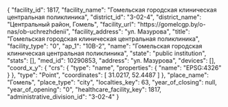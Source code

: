 {
    "facility_id": 1817,
    "facility_name": "Гомельская городская клиническая центральная поликлиника",
    "district_id": "3-02-4",
    "district_name": "Центральный район, Гомель",
    "facility_url": "https:\/\/gomelcgp.by\/o-nas\/ob-uchrezhdenii",
    "facility_address": "ул. Мазурова",
    "title": "Гомельская городская клиническая центральная поликлиника",
    "facility_type": "0",
    "ap_1": "10В-2",
    "name": "Гомельская городская клиническая центральная поликлиника",
    "state": "public institution",
    "stats": [],
    "med_id": 10290853,
    "address": "ул. Мазурова",
    "devices": [],
    "coord_x_y": {
        "crs": {
            "type": "name",
            "properties": {
                "name": "EPSG:4326"
            }
        },
        "type": "Point",
        "coordinates": [
            31.0217,
            52.4487
        ]
    },
    "place_name": "Гомель",
    "place_type": "city",
    "localties_key": 63,
    "year_of_closing": null,
    "year_of_opening": "0",
    "healthcare_facility_key": 1817,
    "administrative_division_id": "3-02-4"
}